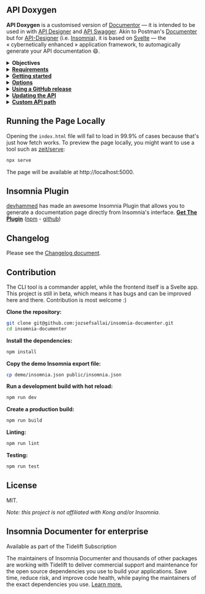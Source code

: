## API Doxygen

**API Doxygen** is a customised version of [Documentor][insdocu] — it is intended to be used in with [API Designer][designer] and
[API Swagger][swagger]. Akin to Postman's [Documenter][postdoc] but for [API-Designer][designer] (i.e. [Insomnia]), it is based on
[Svelte] — the «&nbsp;cybernetically enhanced&nbsp;» application framework, to automagically generate your API documentation
:smile:.

<details>
<summary><b>Objectives</b></summary>
---

All credits for this software goes to its original authors. Customisations here intend to:

  - Transform into a GitHub template
  - Automate the build through a Makefile and GitHub Actions
  - Reduce the (numerous) dependencies
  - And probably migrate to SveleKit

**Important**: We focus on macOS and Linux — stick with [Documentor][insdocu] if you are on Windows.

</details>

<details>
<summary><b><u>Requirements</u></b></summary>

* Node.js (8.x or higher is recommended)
* An exported Insomnia workspace JSON (v4)

</details>
<details>
<summary><b><u>Getting started</u></b></summary>

Install configuration file

```sh
npx insomnia-documenter --config /path/to/insomnia/config.json
```

</details>
<details>
<summary><b><u>Options</u></b></summary>

```
Options:
  -c, --config <location>  Location of the exported Insomnia JSON config.
  -l, --logo <location>    Project logo location (48x48px PNG).
  -o, --output <location>  Where to save the file (defaults to current working directory).
  -h, --help               output usage information
```

</details>
<details>
<summary><b><u>Using a GitHub release</u></b></summary>

Alternatively, you can start using Insomnia Documenter by downloading a release archive from [GitHub](https://github.com/jozsefsallai/insomnia-documenter/releases) and adding your `insomnia.json` export file to the root directory of your site.

</details>
<details>
<summary><b><u>Updating the API</u></b></summary>

Updating the API is super simple! Since Insomnia Documenter is a plug-and-play web app, you can just replace your `insomnia.json` with your new exported JSON file. Just make sure it's called `insomnia.json`.

The same actually applies to the logo as well (`logo.png`).

</details>
<details>
<summary><b><u>Custom API path</u></b></summary>

Maybe you want to document multiple APIs on the same domain? Perhaps you want to host your documentation page on GitHub pages? In this (any many other cases), you will need to specify what the root path is. To do this, you have to open `index.html` and replace the following line:

```html
<div id="app"></div>
```

with something like this:

```html
<div id="app" data-root="/path/to/docs"></div>
```

In this case, the app will pick up the `insomnia.json` file from the `/path/to/docs` directory. This gives you more flexibility over how you want to maintain your documentation page (for example, you can store the export file somewhere other than the root directory of the webpage). You should NOT put a trailing slash in the `data-root` property.

Please note that setting this attribute will not affect the favicon and the logo of the page. They will still be loaded from the same directory where `index.html` is.

</details>

## Running the Page Locally

Opening the `index.html` file will fail to load in 99.9% of cases because that's just how fetch works. To preview the page locally, you might want to use a tool such as [zeit/serve](https://github.com/zeit/serve):

```sh
npx serve
```

The page will be available at http://localhost:5000.

## Insomnia Plugin

[devhammed](https://github.com/devhammed) has made an awesome Insomnia Plugin that allows you to generate a documentation page directly from Insomnia's interface. **[Get The Plugin](https://insomnia.rest/plugins/insomnia-plugin-documenter)** ([npm](https://www.npmjs.com/package/insomnia-plugin-documenter) - [github](https://github.com/devhammed/insomnia-plugin-documenter))

## Changelog

Please see the [Changelog document](https://github.com/jozsefsallai/insomnia-documenter/blob/master/CHANGELOG.md).

## Contribution

The CLI tool is a commander applet, while the frontend itself is a Svelte app. This project is still in beta, which means it has bugs and can be improved here and there. Contribution is most welcome :)

**Clone the repository:**

```sh
git clone git@github.com:jozsefsallai/insomnia-documenter.git
cd insomnia-documenter
```

**Install the dependencies:**

```sh
npm install
```

**Copy the demo Insomnia export file:**

```sh
cp demo/insomnia.json public/insomnia.json
```

**Run a development build with hot reload:**

```sh
npm run dev
```

**Create a production build:**

```sh
npm run build
```

**Linting:**

```sh
npm run lint
```

**Testing:**
```sh
npm run test
```

## License

MIT.

*Note: this project is not affiliated with Kong and/or Insomnia.*

## Insomnia Documenter for enterprise

Available as part of the Tidelift Subscription

The maintainers of Insomnia Documenter and thousands of other packages are working with Tidelift to deliver commercial support and maintenance for the open source dependencies you use to build your applications. Save time, reduce risk, and improve code health, while paying the maintainers of the exact dependencies you use. [Learn more.](https://tidelift.com/subscription/pkg/npm-insomnia-documenter?utm_source=npm-insomnia-documenter&utm_medium=referral&utm_campaign=enterprise&utm_term=repo)

[insdocu]:      https://github.com/jozsefsallai/insomnia-documenter
[designer]:     https://github.com/ISLEcode/API-Designer
[doxygen]:      https://github.com/ISLEcode/API-Doxygen
[swagger]:      https://github.com/ISLEcode/API-Swagger
[postdoc]:      https://www.getpostman.com/api-documentation-generator
[insomnia]:     https://insomnia.rest
[svelte]:       https://svelte.dev
